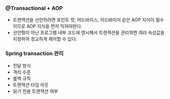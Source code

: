 
### @Transactional + AOP

- 트랜잭션을 선언하려면 포인트 컷, 어드바이스, 어드바이저 같은 AOP 지식이 필수 이므로 AOP 지식을 먼저 익혀야한다.
- 선언형이 아닌 프로그램 내부 코드에 명시해서 트랜잭션을 관리하면 여러 속성값을 지정하여 정교하게 제어할 수 있다.



### Spring transaction 관리

- 전달 방식
- 격리 수준
- 롤백 규칙
- 트랜잭션 타임 아웃
- 읽기 전용 트랜잭션 여부




 